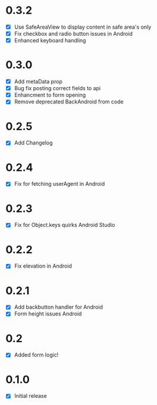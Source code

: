 # 0.3.2

- [X] Use SafeAreaView to display content in safe area's only
- [X] Fix checkbox and radio button issues in Android
- [X] Enhanced keyboard handling

# 0.3.0

- [X] Add metaData prop
- [X] Bug fix posting correct fields to api
- [X] Enhancment to form opening
- [X] Remove deprecated BackAndroid from code 

# 0.2.5

- [X] Add Changelog

# 0.2.4

- [X] Fix for fetching userAgent in Android

# 0.2.3

- [X] Fix for Object.keys quirks Android Studio

# 0.2.2

- [X] Fix elevation in Android

# 0.2.1

- [X] Add backbutton handler for Android
- [X] Form height issues Android

# 0.2

- [X] Added form logic!

# 0.1.0

- [X] Initial release